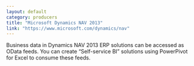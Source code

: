 ```yaml
---
layout: default
category: producers
title: "Microsoft Dynamics NAV 2013"
link: "https://www.microsoft.com/dynamics/nav"
---
```

Business data in Dynamics NAV 2013 ERP solutions can be accessed as OData feeds. You can create “Self-service BI” solutions using PowerPivot for Excel to consume these feeds.
